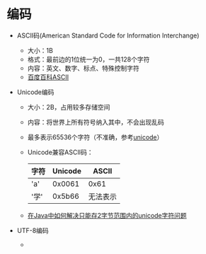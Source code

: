 # 编码
* ASCII码(American Standard Code for Information Interchange)

  * 大小：1B
  * 格式：最前边的1位统一为0，一共128个字符
  * 内容：英文、数字、标点、特殊控制字符
  * [百度百科ASCII](https://baike.baidu.com/item/ASCII/309296)

* Unicode编码

  * 大小：2B，占用较多存储空间

  * 内容：将世界上所有符号纳入其中，不会出现乱码

  * 最多表示65536个字符（不准确，参考[unicode](https://blog.csdn.net/m0_47841624/article/details/127283939)）

  * Unicode兼容ASCII码：

    | 字符 | Unicode | ASCII    |
    | ---- | ------- | -------- |
    | 'a'  | 0x0061  | 0x61     |
    | '学' | 0x5b66  | 无法表示 |

  * [在Java中如何解决只能存2字节范围内的unicode字符问题](https://zhuanlan.zhihu.com/p/106379925)

* UTF-8编码

  * 